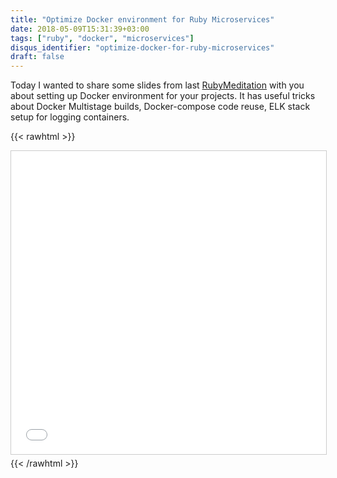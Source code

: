 ```yaml
---
title: "Optimize Docker environment for Ruby Microservices"
date: 2018-05-09T15:31:39+03:00
tags: ["ruby", "docker", "microservices"]
disqus_identifier: "optimize-docker-for-ruby-microservices"
draft: false
---
```

Today I wanted to share some slides from last [RubyMeditation](http://www.rubymeditation.com/archive.html#21) with you about setting up Docker environment for your projects. It has useful tricks about Docker Multistage builds, Docker-compose code reuse, ELK stack setup for logging containers.
<!--more-->
{{< rawhtml >}}
<iframe src="//www.slideshare.net/slideshow/embed_code/key/8HKzCXOFweHXLM" width="595" height="485" frameborder="0" marginwidth="0" marginheight="0" scrolling="no" style="border:1px solid #CCC; border-width:1px; margin-bottom:5px; max-width: 100%;" allowfullscreen> </iframe>
{{< /rawhtml >}}